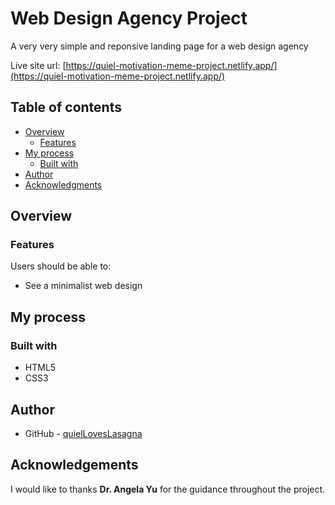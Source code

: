 # Web Design Agency Project

A very very simple and reponsive landing page for a web design agency

Live site url: [https://quiel-motivation-meme-project.netlify.app/](https://quiel-motivation-meme-project.netlify.app/)

## Table of contents

- [Overview](#overview)
  - [Features](#features)
- [My process](#my-process)
  - [Built with](#built-with)
- [Author](#author)
- [Acknowledgments](#acknowledgments)

## Overview

### Features

Users should be able to:

- See a minimalist web design

## My process

### Built with

- HTML5
- CSS3

## Author

- GitHub - [quielLovesLasagna](https://github.com/quielLovesLasagna)

## Acknowledgements

I would like to thanks **Dr. Angela Yu** for the guidance throughout the project.
